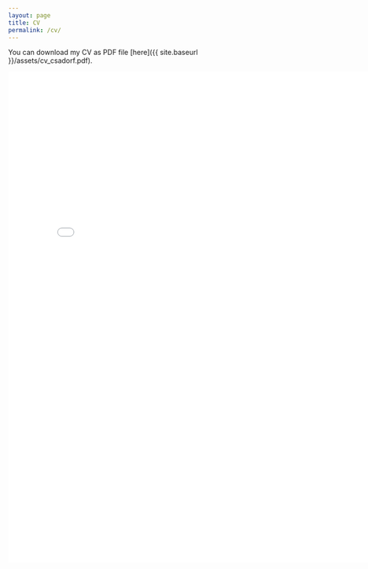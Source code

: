 ```yaml
---
layout: page
title: CV
permalink: /cv/
---
```

You can download my CV as PDF file [here]({{ site.baseurl }}/assets/cv_csadorf.pdf).

<object data="{{ site.baseurl }}/assets/cv_csadorf.pdf" type="assets/cv_csadorf.pdf" width="1200" height="1200">
    <embed src="{{ site.baseurl}}/assets/cv_csadorf.pdf" width="800" height="1000">
</object>

